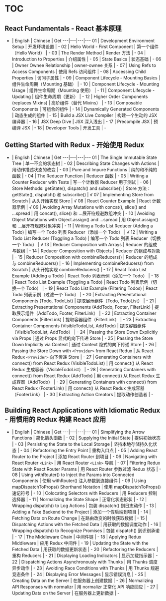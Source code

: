 ﻿# TOC

## React Fundamentals - React 基本原理

-  |  English  |  Chinese  |  Get
---|---|---|---
01  |  Development Environment Setup  |  开发环境设置  |  -
02  |  Hello World - First Component  |  第一个组件（Hello World）  |  -
03  |  The Render Method  |  Render 方法  |  -
04  |  Introduction to Properties  |  介绍属性  |  -
05  |  State Basics  |  状态基础  |  -
06  |  Owner Ownee Relationship  |  owner-ownee 关系  |  -
07  |  Using Refs to Access Components  |  使用 Refs 访问组件  |  -
08  |  Accessing Child Properties  |  访问子属性  |  -
09  |  Component Lifecycle - Mounting Basics  |  组件生命周期（Mounting 基础）  |  -
10  |  Component Lifecycle - Mounting Usage  |  组件生命周期（Mounting 使用）  |  -
11  |  Component Lifecycle - Updating  |  组件生命周期（更新）  |  -
12  |  Higher Order Components (replaces Mixins)  |  高阶组件（替代 Mixins）  |  -
13  |  Composable Components  |  可组合的组件  |  -
14  |  Dynamically Generated Components  |  动态生成的组件  |  -
15  |  Build a JSX Live Compiler  |  构建一个生动的 JSX 编译器  |  -
16  |  JSX Deep Dive  |  JSX 深入浅出  |  -
17  |  Precompile JSX   |  预编译 JSX  |  -
18  |  Developer Tools  |  开发工具  |  -


## Getting Started with Redux - 开始使用 Redux

-  |  English  |  Chinese  |  Get
---|---|---|---
01  |  The Single Immutable State Tree  |  单一不变的状态树  |  -
02  |  Describing State Changes with Actions  |  用动作描述状态的改变  |  -
03  |  Pure and Impure Functions  |  纯的和不纯的函数  |  -
04  |  The Reducer Function  |  Reducer 函数  |  -
05  |  Writing a Counter Reducer with Tests  |  写一个计数器 Reducer 用于测试  |  -
06  |  Store Methods: getState(), dispatch() and subscribe()  |  Store 方法：getState(), dispatch() 和 subscribe()  |  √
07  |  Implementing Store from Scratch  |  从头开始实现 Store  |  √
08  |  React Counter Example  |  React 计数器示例  |  √
09  |  Avoiding Array Mutations with concat(), slice() and ...spread  |  用 concat(), slice() 和 ...展开符规避数组冲突  |  -
10  |  Avoiding Object Mutations with Object.assign() and ...spread  |  用 Object.assign() 和 ...展开符规避对象冲突  |  -
11  |  Writing a Todo List Reducer (Adding a Todo)  |  编写一个 Todo 列表 Reducer（添加一个 Todo）  |  √
12  |  Writing a Todo List Reducer (Toggling a Todo)  |  编写一个 Todo 列表 Reducer（切换一个 Todo）  |  √
13  |  Reducer Composition with Arrays  |  Reducer 的组成与数组  |  -
14  |  Reducer Composition with Objects  |  Reducer 的组成与对象  |  -
15  |  Reducer Composition with combineReducers()  |  Reducer 的组成与 combineReducers()  |  -
16  |  Implementing combineReducers() from Scratch  |  从头开始实现 combineReducers()  |  -
17  |  React Todo List Example (Adding a Todo)  |  React Todo 列表示例（添加一个 Todo）  |  -
18  |  React Todo List Example (Toggling a Todo)  |  React Todo 列表示例（切换一个 Todo）  |  -
19  |  React Todo List Example (Filtering Todos)  |  React Todo 列表示例（过滤一个 Todo）  |  -
20  |  Extracting Presentational Components (Todo, TodoList)  |  提取展示组件（Todo, TodoList）  |  -
21  |  Extracting Presentational Components (AddTodo, Footer, FilterLink)  |  提取展示组件（AddTodo, Footer, FilterLink）  |  -
22  |  Extracting Container Components (FilterLink)  |  提取容器组件（FilterLink）  |  -
23  |  Extracting Container Components (VisibleTodoList, AddTodo)  |  提取容器组件（VisibleTodoList, AddTodo）  |  -
24  |  Passing the Store Down Explicitly via Props  |  通过 Props 显式的向下传递 Store  |  -
25  |  Passing the Store Down Implicitly via Context  |  通过 Context 隐式的向下传递 Store  |  -
26  |  Passing the Store Down with `<Provider>` from React Redux  |  从 React Redux `<Provider>` 向下传递 Store  |  -
27  |  Generating Containers with connect() from React Redux (VisibleTodoList)  |  用 connect() 从 React Redux 生成容器（VisibleTodoList）  |  -
28  |  Generating Containers with connect() from React Redux (AddTodo)  |  用 connect() 从 React Redux 生成容器（AddTodo）  |  -
29  |  Generating Containers with connect() from React Redux (FooterLink)  |  用 connect() 从 React Redux 生成容器（FooterLink）  |  -
30  |  Extracting Action Creators  |  提取动作创造者  |  -


## Building React Applications with Idiomatic Redux - 用惯用的 Redux 构建 React 应用

-  |  English  |  Chinese  |  Get
---|---|---|---
01  |  Simplifying the Arrow Functions  |  简化箭头函数  |  -
02  |  Supplying the Initial State  |  提供初始状态  |  -
03  |  Persisting the State to the Local Storage  |  坚持本地存储持久化状态  |  -
04  |  Refactoring the Entry Point  |  重构入口点  |  -
05  |  Adding React Router to the Project  |  添加 React Router 到项目  |  -
06  |  Navigating with React Router `<Link>`  |  用 React Router `<Link>` 导航  |  -
07  |  Filtering Redux State with React Router Params  |  用 React Router 参数过滤 Redux 状态  |  -
08  |  Using withRouter() to Inject the Params into Connected Components  |  使用 withRouter() 注入参数到连接组件  |  -
09  |  Using mapDispatchToProps() Shorthand Notation  |   使用 mapDispatchToProps() 速记符号  |  -
10  |  Colocating Selectors with Reducers  |  用 Reducers 控制选择器  |  -
11  |  Normalizing the State Shape  |  正常化状态形状  |  -
12  |  Wrapping dispatch() to Log Actions  |  包装 dispatch() 到日志动作  |  -
13  |  Adding a Fake Backend to the Project  |  添加一个假后端到项目  |  -
14  |  Fetching Data on Route Change  |  在路由改变的时候获取数据  |  -
15  |  Dispatching Actions with the Fetched Data  |  用获取的数据调度动作  |  -
16  |  Wrapping dispatch() to Recognize Promises  |  包装 dispatch() 到识别承诺  |  -
17  |  The Middleware Chain  |  中间件链  |  -
18  |  Applying Redux Middleware  |  应用 Redux 中间件  |  -
19  |  Updating the State with the Fetched Data  |  用获取的数据更新状态  |  -
20  |  Refactoring the Reducers  |  重构 Reducers  |  -
21  |  Displaying Loading Indicators  |  显示加载指示器  |  -
22  |  Dispatching Actions Asynchronously with Thunks  |  用 Thunks 调度异步动作  |  -
23  |  Avoiding Race Conditions with Thunks  |  用 Thunks 规避竞态条件  |  -
24  |  Displaying Error Messages  |  显示错误消息  |  -
25  |  Creating Data on the Server  |  在服务器上创建数据  |  -
26  |  Normalizing API Responses with normalizr  |  用 normalizr 正常化 API 响应回应  |  -
27  |  Updating Data on the Server  |  在服务器上更新数据  |  -

